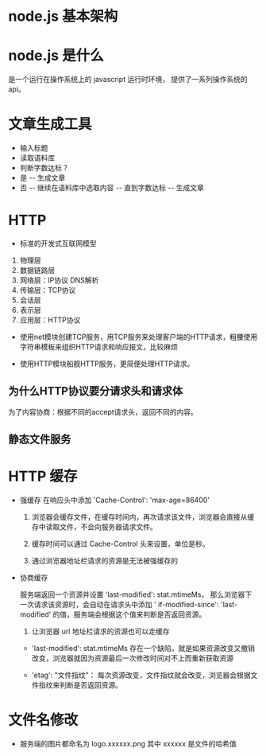 # node.js 基本架构

# node.js 是什么

是一个运行在操作系统上的 javascript 运行时环境， 提供了一系列操作系统的 api。

# 文章生成工具

- 输入标题
- 读取语料库
- 判断字数达标？
- 是 -- 生成文章
- 否 -- 继续在语料库中选取内容 -- 直到字数达标 -- 生成文章

# HTTP

- 标准的开发式互联网模型

1. 物理层
2. 数据链路层
3. 网络层：IP协议 DNS解析
4. 传输层：TCP协议
5. 会话层
6. 表示层
7. 应用层：HTTP协议

- 使用net模块创建TCP服务，用TCP服务来处理客户端的HTTP请求，粗腰使用字符串模板来组织HTTP请求和响应报文，比较麻烦

- 使用HTTP模块船舰HTTP服务，更简便处理HTTP请求。

## 为什么HTTP协议要分请求头和请求体

为了内容协商：根据不同的accept请求头，返回不同的内容。

## 静态文件服务

# HTTP 缓存

- 强缓存
  在响应头中添加 'Cache-Control': 'max-age=86400'
    1. 浏览器会缓存文件，在缓存时间内，再次请求该文件，浏览器会直接从缓存中读取文件，不会向服务器请求文件。
    2. 缓存时间可以通过 Cache-Control 头来设置，单位是秒。

    3. 通过浏览器地址栏请求的资源是无法被强缓存的


- 协商缓存

  服务端返回一个资源并设置 'last-modified': stat.mtimeMs， 那么浏览器下一次请求该资源时，会自动在请求头中添加 '
  if-modified-since': 'last-modified' 的值，服务端会根据这个值来判断是否返回资源。

    1. 让浏览器 url 地址栏请求的资源也可以走缓存

    - 'last-modified': stat.mtimeMs 存在一个缺陷，就是如果资源改变又撤销改变，浏览器就因为资源最后一次修改时间对不上而重新获取资源

    - 'etag': "文件指纹"： 每次资源改变，文件指纹就会改变，浏览器会根据文件指纹来判断是否返回资源。

# 文件名修改

- 服务端的图片都命名为 logo.xxxxxx.png 其中 xxxxxx 是文件的哈希值

